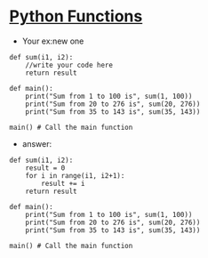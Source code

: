 # [Python Functions](https://colab.research.google.com/drive/1yjMNVERIWPidboPsY-DlisHFQ2m89XAE?usp=sharing)
- Your ex:new one
```
def sum(i1, i2):
    //write your code here
    return result

def main():
    print("Sum from 1 to 100 is", sum(1, 100)) 
    print("Sum from 20 to 276 is", sum(20, 276))
    print("Sum from 35 to 143 is", sum(35, 143))

main() # Call the main function
```
- answer:
```
def sum(i1, i2):
    result = 0 
    for i in range(i1, i2+1):
        result += i
    return result

def main():
    print("Sum from 1 to 100 is", sum(1, 100)) 
    print("Sum from 20 to 276 is", sum(20, 276))
    print("Sum from 35 to 143 is", sum(35, 143))

main() # Call the main function
```

